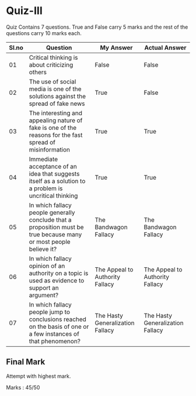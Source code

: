 # Quiz-III

Quiz Contains 7 questions. True and False carry 5 marks and the rest of the questions carry 10 marks each.


|Sl.no| Question | My Answer | Actual Answer|
|---|---|---|---|
|01|Critical thinking is about criticizing others | False| False|
|02|The use of social media is one of the solutions against the spread of fake news | True | False|
|03| The interesting and appealing nature of fake is one of the reasons for the fast spread of misinformation |True | True|
|04|Immediate acceptance of an idea that suggests itself as a solution to a problem is uncritical thinking|True| True|
|05| In which fallacy people generally conclude that a proposition must be true because many or most people believe it?|The Bandwagon Fallacy|The Bandwagon Fallacy|
|06|In which fallacy opinion of an authority on a topic is used as evidence to support an argument?| The Appeal to Authority Fallacy|The Appeal to Authority Fallacy|
|07| In which fallacy people jump to conclusions reached on the basis of one or a few instances of that phenomenon?|The Hasty Generalization Fallacy|The Hasty Generalization Fallacy|

## Final Mark
Attempt with highest mark.

Marks : 45/50
